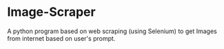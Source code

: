 # Image-Scraper
A python program based on web scraping (using Selenium) to get Images from internet based on user's prompt.
